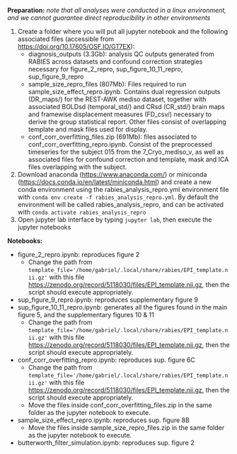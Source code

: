 **Preparation:** *note that all analyses were conducted in a linux environment, and we cannot guarantee direct reproducibility in other environments*
1. Create a folder where you will put all jupyter notebook and the following associated files (accessible from https://doi.org/10.17605/OSF.IO/GT7EX):
    * diagnosis_outputs (3.3Gb): analysis QC outputs generated from RABIES across datasets and confound correction strategies necessary for figure_2_repro, sup_figure_10_11_repro, sup_figure_9_repro
    * sample_size_repro_files (807Mb): Files required to run sample_size_effect_repro.ipynb. Contains dual regression outputs (DR_maps/) for the REST-AWK mediso dataset, together with associated BOLDsd (temporal_std/) and CRsd (CR_std/) brain maps and framewise displacement measures (FD_csv/) necessary to derive the group statistical report. Other files consist of overlapping template and mask files used for display.
    * conf_corr_overfitting_files.zip (691Mb): files associated to conf_corr_overfitting_repro.ipynb. Consist of the preprocessed timeseries for the subject 015 from the 7_Cryo_mediso_v, as well as associated files for confound correction and template, mask and ICA files overlapping with the subject.
2. Download anaconda (https://www.anaconda.com/) or miniconda (https://docs.conda.io/en/latest/miniconda.html) and create a new conda environment using the rabies_analysis_repro.yml environment file with `conda env create -f rabies_analysis_repro.yml`. By default the environment will be called rabies_analysis_repro, and can be activated with `conda activate rabies_analysis_repro`
3. Open jupyter lab interface by typing `jupyter lab`, then execute the jupyter notebooks

**Notebooks:**
* figure_2_repro.ipynb: reproduces figure 2
    * Change the path from `template_file='/home/gabriel/.local/share/rabies/EPI_template.nii.gz'` with this file https://zenodo.org/record/5118030/files/EPI_template.nii.gz, then the script should execute appropriately.
* sup_figure_9_repro.ipynb: reproduces supplementary figure 9
* sup_figure_10_11_repro.ipynb: generates all the figures found in the main figure 5, and the supplementary figures 10 & 11
    * Change the path from `template_file='/home/gabriel/.local/share/rabies/EPI_template.nii.gz'` with this file https://zenodo.org/record/5118030/files/EPI_template.nii.gz, then the script should execute appropriately.
* conf_corr_overfitting_repro.ipynb: reproduces sup. figure 6C
    * Change the path from `template_file='/home/gabriel/.local/share/rabies/EPI_template.nii.gz'` with this file https://zenodo.org/record/5118030/files/EPI_template.nii.gz, then the script should execute appropriately.
    * Move the files inside conf_corr_overfitting_files.zip in the same folder as the jupyter notebook to execute.
* sample_size_effect_repro.ipynb: reproduces sup. figure 8B
    * Move the files inside sample_size_repro_files.zip in the same folder as the jupyter notebook to execute.
* butterworth_filter_simulation.ipynb: reproduces sup. figure 2

